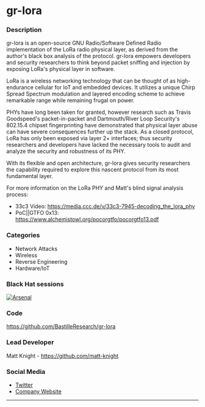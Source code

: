 # gr-lora

### Description
gr-lora is an open-source GNU Radio/Software Defined Radio implementation of the LoRa radio physical layer, as derived from the author's black box analysis of the protocol. gr-lora empowers developers and security researchers to think beyond packet sniffing and injection by exposing LoRa's physical layer in software.

LoRa is a wireless networking technology that can be thought of as high-endurance cellular for IoT and embedded devices. It utilizes a unique Chirp Spread Spectrum modulation and layered encoding scheme to achieve remarkable range while remaining frugal on power.

PHYs have long been taken for granted, however research such as Travis Goodspeed's packet-in-packet and Dartmouth/River Loop Security's 802.15.4 chipset fingerprinting have demonstrated that physical layer abuse can have severe consequences further up the stack. As a closed protocol, LoRa has only been exposed via layer 2+ interfaces; thus security researchers and developers have lacked the necessary tools to audit and analyze the security and robustness of its PHY.

With its flexible and open architecture, gr-lora gives security researchers the capability required to explore this nascent protocol from its most fundamental layer.

For more information on the LoRa PHY and Matt's blind signal analysis process:
* 33c3 Video: https://media.ccc.de/v/33c3-7945-decoding_the_lora_phy
* PoC||GTFO 0x13: https://www.alchemistowl.org/pocorgtfo/pocorgtfo13.pdf

### Categories
* Network Attacks
* Wireless
* Reverse Engineering
* Hardware/IoT

### Black Hat sessions
[![Arsenal](https://rawgit.com/toolswatch/badges/master/arsenal/2017.svg)](https://www.blackhat.com/us-17/arsenal/schedule/index.html#gr-lora-an-open-source-sdr-implementation-of-the-lora-phy-8045)
 
### Code 
https://github.com/BastilleResearch/gr-lora

### Lead Developer
 Matt Knight - https://github.com/matt-knight

### Social Media 
* [Twitter](https://twitter.com/embeddedsec)
* [Company Website](https://bastille.net) 

----

